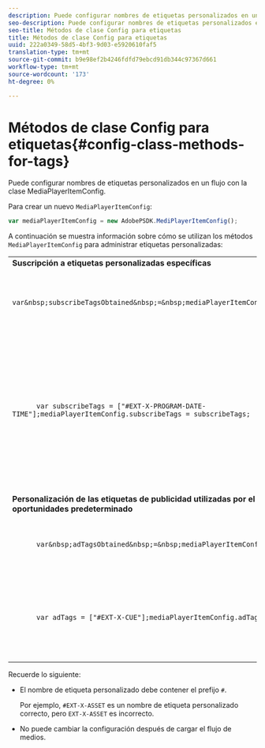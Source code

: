 ```yaml
---
description: Puede configurar nombres de etiquetas personalizados en un flujo con la clase MediaPlayerItemConfig.
seo-description: Puede configurar nombres de etiquetas personalizados en un flujo con la clase MediaPlayerItemConfig.
seo-title: Métodos de clase Config para etiquetas
title: Métodos de clase Config para etiquetas
uuid: 222a0349-58d5-4bf3-9d03-e5920610faf5
translation-type: tm+mt
source-git-commit: b9e98ef2b4246fdfd79ebcd91db344c97367d661
workflow-type: tm+mt
source-wordcount: '173'
ht-degree: 0%

---
```



# Métodos de clase Config para etiquetas{#config-class-methods-for-tags}

Puede configurar nombres de etiquetas personalizados en un flujo con la clase MediaPlayerItemConfig.

Para crear un nuevo `MediaPlayerItemConfig`:

```js
var mediaPlayerItemConfig = new AdobePSDK.MediPlayerItemConfig();
```

A continuación se muestra información sobre cómo se utilizan los métodos `MediaPlayerItemConfig` para administrar etiquetas personalizadas:

<table id="table_0AC0973497144DDAB05726E3F031ACD1"> 
 <tbody> 
  <tr> 
   <td colname="col1"> <b>Suscripción a etiquetas personalizadas específicas</b> </td> 
   <td colname="col2"> </td> 
  </tr> 
  <tr> 
   <td colname="col1"> 
    <code class="syntax javascript">
      var&amp;nbsp;subscribeTagsObtained&amp;nbsp;=&amp;nbsp;mediaPlayerItemConfig.subscribeTags;
    </code> </td> 
   <td colname="col2"> <p>Recupera la lista actual de las etiquetas suscritas. </p> </td> 
  </tr> 
  <tr> 
   <td colname="col1"> 
    <code class="syntax javascript">
      var&nbsp;subscribeTags&nbsp;=&nbsp;["#EXT-X-PROGRAM-DATE-TIME"];mediaPlayerItemConfig.subscribeTags&nbsp;=&nbsp;subscribeTags;
    </code> </td> 
   <td colname="col2"> <p>Define la lista de las etiquetas suscritas expuestas a la aplicación. </p> <p>La aplicación también se suscribe automáticamente a todas las etiquetas que se transmiten a través de <span class="codeph"> adTags </span>. </p> </td> 
  </tr> 
  <tr> 
   <td colname="col1"> <b>Personalización de las etiquetas de publicidad utilizadas por el detector de oportunidades predeterminado  </b> </td> 
   <td colname="col2"> </td> 
  </tr> 
  <tr> 
   <td colname="col1"> 
    <code class="syntax javascript">
      var&amp;nbsp;adTagsObtained&amp;nbsp;=&amp;nbsp;mediaPlayerItemConfig.adTags; 
    </code> </td> 
   <td colname="col2"> <p>Recupera la lista actual de las etiquetas de publicidad. </p> </td> 
  </tr> 
  <tr> 
   <td colname="col1"> 
    <code class="syntax javascript">
      var&nbsp;adTags&nbsp;=&nbsp;["#EXT-X-CUE"];mediaPlayerItemConfig.adTags&nbsp;=&nbsp;adTags;
    </code> </td> 
   <td colname="col2"> <p>Establece la lista de las etiquetas de publicidad que usará el generador de oportunidades predeterminado. </p> </td> 
  </tr> 
 </tbody> 
</table>

Recuerde lo siguiente:

* El nombre de etiqueta personalizado debe contener el prefijo `#`.

   Por ejemplo, `#EXT-X-ASSET` es un nombre de etiqueta personalizado correcto, pero `EXT-X-ASSET` es incorrecto.

* No puede cambiar la configuración después de cargar el flujo de medios.

